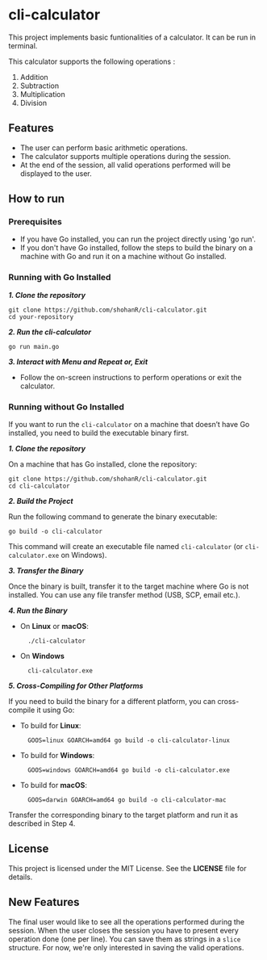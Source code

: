 # cli-calculator

This project implements basic funtionalities of a calculator. It can be run in terminal.

This calculator supports the following operations :

1. Addition
2. Subtraction
3. Multiplication
4. Division


## Features

- The user can perform basic arithmetic operations.
- The calculator supports multiple operations during the session.
- At the end of the session, all valid operations performed will be displayed to the user.


## How to run

<!-- TODO: add steps to build the software and run it without Go. -->

### Prerequisites

- If you have Go installed, you can run the project directly using 'go run'.
- If you don't have Go installed, follow the steps to build the binary on a machine with Go and run it on a machine without Go installed.

### Running with Go Installed

***1. Clone the repository***

    git clone https://github.com/shohanR/cli-calculator.git
    cd your-repository

***2. Run the cli-calculator***

    go run main.go

***3. Interact with Menu and Repeat or, Exit***

- Follow the on-screen instructions to perform operations or exit the calculator.

### Running without Go Installed

If you want to run the `cli-calculator` on a machine that doesn’t have Go installed, you need to build the executable binary first.

***1. Clone the repository***

On a machine that has Go installed, clone the repository:

    git clone https://github.com/shohanR/cli-calculator.git
    cd cli-calculator

***2. Build the Project***

Run the following command to generate the binary executable:

    go build -o cli-calculator

This command will create an executable file named `cli-calculator` (or `cli-calculator.exe` on Windows).

***3. Transfer the Binary***

Once the binary is built, transfer it to the target machine where Go is not installed. You can use any file transfer method (USB, SCP, email etc.).

***4. Run the Binary***

- On **Linux** or **macOS**:

        ./cli-calculator

- On **Windows**

        cli-calculator.exe

***5. Cross-Compiling for Other Platforms***

If you need to build the binary for a different platform, you can cross-compile it using Go:

- To build for **Linux**:

        GOOS=linux GOARCH=amd64 go build -o cli-calculator-linux

- To build for **Windows**:

        GOOS=windows GOARCH=amd64 go build -o cli-calculator.exe

- To build for **macOS**:

        GOOS=darwin GOARCH=amd64 go build -o cli-calculator-mac

Transfer the corresponding binary to the target platform and run it as described in Step 4.


## License

This project is licensed under the MIT License. See the **LICENSE** file for details.


## New Features

The final user would like to see all the operations performed during the session. When the user closes the session you have to present every operation done (one per line). You can save them as strings in a `slice` structure. For now, we're only interested in saving the valid operations.

